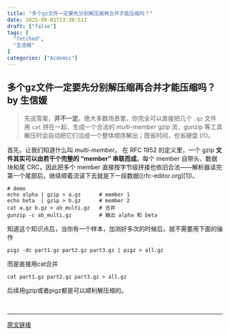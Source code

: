 ```yaml
---
title: "多个gz文件一定要先分别解压缩再合并才能压缩吗？"
date: 2025-08-01T13:30:51Z
draft: ["false"]
tags: [
  "fetched",
  "生信媛"
]
categories: ["Acdemic"]
---
```

多个gz文件一定要先分别解压缩再合并才能压缩吗？ by 生信媛
------
<div><section data-tool="mdnice编辑器" data-website="https://www.mdnice.com" data-pm-slice="0 0 []"><blockquote><span></span><p><span leaf="">先说答案，</span><strong><span leaf="">并不一定</span></strong><span leaf="">。绝大多数场景里，你完全可以直接把几个 </span><code><span leaf="">.gz</span></code><span leaf=""> 文件用 </span><code><span leaf="">cat</span></code><span leaf=""> 拼在一起，生成一个合法的 </span><em><span leaf="">multi-member</span></em><span leaf=""> gzip 流，gunzip 等工具解压时会自动把它们当成一个整体顺序解出；既省时间，也省硬盘 I/O。</span></p></blockquote><p data-tool="mdnice编辑器"><span leaf="">首先，让我们知道什么叫 </span><em><span leaf="">multi-member</span></em><span leaf="">。 在 RFC 1952 的定义里，一个 gzip </span><strong><span leaf="">文件其实可以由若干个完整的 “member” 串联而成</span></strong><span leaf="">。每个 member 自带头、数据块和尾 CRC，因此把多个 member 直接按字节级拼接也依旧合法——解析器读完第一个尾部后，继续顺着流读下去就是下一段数据([rfc-editor.org][1])。</span></p><pre data-tool="mdnice编辑器"><span data-cacheurl="" data-remoteid=""></span><code><span><span leaf=""># demo</span></span><br><span><span leaf="">echo</span></span><span leaf=""> alpha | gzip &gt; a.gz      </span><span><span leaf=""># member 1</span></span><br><span><span leaf="">echo</span></span><span leaf=""> beta  | gzip &gt; b.gz      </span><span><span leaf=""># member 2</span></span><br><span leaf="">cat a.gz b.gz &gt; ab_multi.gz   </span><span><span leaf=""># 合并</span></span><br><span leaf="">gunzip -c ab_multi.gz         </span><span><span leaf=""># 输出 alpha 和 beta</span></span><br></code></pre><p data-tool="mdnice编辑器"><span leaf="">知道这个知识点后，当你有一个样本，加测好多次的时候后，就不需要用下面的操作</span></p><pre data-tool="mdnice编辑器"><span data-cacheurl="" data-remoteid=""></span><code><span leaf="">pigz -dc part1.gz part2.gz part3.gz | pigz &gt; all.gz</span><br></code></pre><p data-tool="mdnice编辑器"><span leaf="">而是直接用cat合并</span></p><pre data-tool="mdnice编辑器"><span data-cacheurl="" data-remoteid=""></span><code><span leaf="">cat part1.gz part2.gz part3.gz &gt; all.gz</span><br></code></pre><p data-tool="mdnice编辑器"><span leaf="">后续用gzip或者pigz都是可以顺利解压缩的。</span></p></section><section><span leaf=""><br></span></section><p><mp-style-type data-value="3"></mp-style-type></p></div>  
<hr>
<a href="https://mp.weixin.qq.com/s/Uq6p-tWkxEG2A5O4332RBw",target="_blank" rel="noopener noreferrer">原文链接</a>
